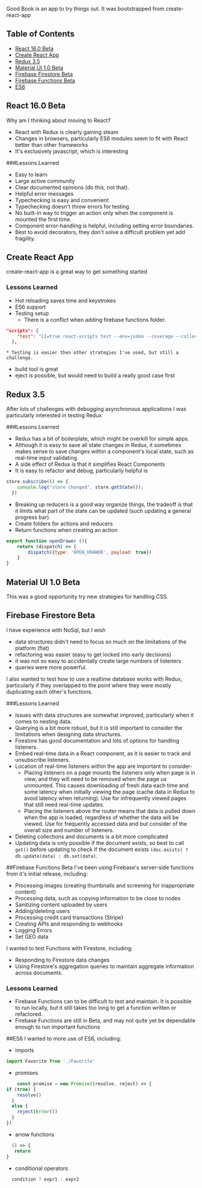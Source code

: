 Good Book is an app to try things out.  It was bootstrapped from create-react-app


## Table of Contents

- [React 16.0 Beta](#react-16.0-Beta)
- [Create React App](#create-react-app)
- [Redux 3.5](#redux-3.5)
- [Material UI 1.0 Beta](#material-ui-1.0-beta)
- [Firebase Firestore Beta](#firebase-firestore-beta)
- [Firebase Functions Beta](#firebase-functions-beta)
- [ES6](#es6)


## React 16.0 Beta

Why am I thinking about moving to React?

* React with Redux is clearly gaining steam
* Changes in browsers, particularly ES6 modules seem to fit with React better than other frameworks
* It's exclusively javascript, which is interesting


###Lessons Learned
* Easy to learn
* Large active community
* Clear documented opinions (do this, not that).
* Helpful error messages
* Typechecking is easy and convenient
* Typechecking doesn't throw errors for testing 
* No built-in way to trigger an action only when the component is mounted the first time.
* Component error-handling is helpful, including setting error boundaries.
* Best to avoid decorators, they don't solve a difficult problem yet add fragility.

## Create React App
create-react-app is a great way to get something started

### Lessons Learned
  * Hot reloading saves time and keystrokes
  * ES6 support
  * Testing setup 
    * There is a conflict when adding firebase functions folder.  
```json
"scripts": {
    "test": "CI=true react-scripts test --env=jsdom --coverage --collectCoverageFrom=src/**/*js --collectCoverageFrom=!functions",
  },
```
    * Testing is easier then other strategies I've used, but still a challenge.
  * build tool is great
  * eject is possible, but would need to build a really good case first





## Redux 3.5
After lots of challenges with debugging asynchronous applications I was particularly interested in testing Redux

###Lessons Learned
* Redux has a bit of boilerplate, which might be overkill for simple apps.
* Although it is easy to save all state changes in Redux, it sometimes makes sense to save changes within a component's local state, such as real-time input validating.
* A side effect of Redux is that it simplifies React Components
* It is easy to refactor and debug, particularly helpful is 
```javascript
store.subscribe(() => { 
    console.log("store changed", store.getState());
  })
```
* Breaking up reducers is a good way organize things, the tradeoff is that it limits what part of the state can be updated (such updating a general progress bar).
* Create folders for actions and reducers 
* Return functions when creating an action
```javascript 
export function openDrawer (){
    return (dispatch) => {
        dispatch({type: 'OPEN_DRAWER', payload: true})
    }
}
```


## Material UI 1.0 Beta
This was a good opportunity try new strategies for handling CSS. 


## Firebase Firestore Beta
I have experience with NoSql, but I wish

* data structures didn't need to focus so much on the limitations of the platform (flat)
* refactoring was easier (easy to get locked into early decisions)
* it was not so easy to accidentally create large numbers of listeners
* queries were more powerful.

I also wanted to test how to use a realtime database works with Redux, particularly if they overlapped to the point where they were mostly duplicating each other's functions.

###Lessons Learned
* Issues with data structures are somewhat improved, particularly when it comes to nesting data.
* Querying is a bit more robust, but it is still important to consider the limitations when designing data structures.
* Firestore has good documentation and lots of options for handling listeners.
* Embed real-time data in a React component, as it is easier to track and unsubscribe listeners.  
* Location of real-time listeners within the app are important to consider-
  * Placing listeners on a page mounts the listeners only when page is in view, and they will need to be removed when the page us unmounted.  This causes downloading of fresh data each time and some latency when initially viewing the page (cache data in Redux to avoid latency when returning).  Use for infrequently viewed pages that still need real-time updates.
  * Placing the listeners above the router means that data is pulled down when the app is loaded, regardless of whether the data will be viewed. Use for frequently accessed data and but consider of the overall size and number of listeners.
* Deleting collections and documents is a bit more complicated
* Updating data is only possible if the document exists, so best to call ```get()``` before updating to check if the document exists ```(doc.exists) ? db.update(data) : db.set(data)```. 

##Firebase Functions Beta
I've been using Firebase's server-side functions from it's initial release, including:

* Processing images (creating thumbnails and screening for inappropriate content)
* Processing data, such as copying information to be close to nodes 
* Sanitizing content uploaded by users 
* Adding/deleting users 
* Processing credit card transactions (Stripe)
* Creating APIs and responding to webhooks 
* Logging Errors  
* Set GEO data

I wanted to test Functions with Firestore, including:

* Responding to Firestore data changes
* Using Firestore's aggregation queries to maintain aggregate information across documents. 

### Lessons Learned

*  Firebase Functions can to be difficult to test and maintain. It is possible to run locally, but it still takes too long to get a function written or refactored.
* Firebase Functions are still in Beta, and may not quite yet be dependable enough to run important functions 


##ES6
I wanted to more use of ES6, including:

* imports
```javascript
import Favorite from './Favorite'
```

* promises
```javascript
    const promise = new Promise((resolve, reject) => {
if (true) {
    resolve()
  }
  else {
    reject(Error())
  }
})
```

* arrow functions 
```javascript
  () => {
   return 
}
```

* conditional operators 
```javascript
  condition ? expr1 : expr2 
```
